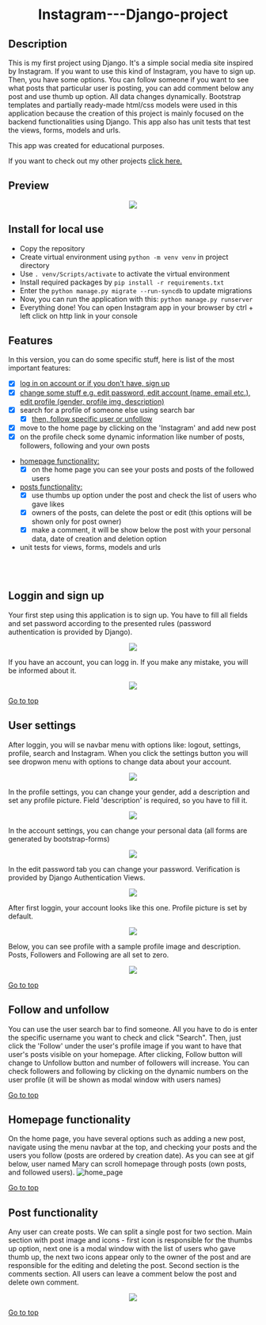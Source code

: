 


# <p align=center> <a name="top">Instagram---Django-project </a></p>  

## Description
This is my first project using Django. It's a simple social media site inspired by Instagram. If you want to use this kind of Instagram, you have to sign up. Then, you have some options. You can follow someone if you want to see what posts that particular user is posting, you can add comment below any post and use thumb up option. All data changes dynamically. Bootstrap templates and partially ready-made html/css models were used in this application because the creation of this project is mainly focused on the backend functionalities using Django. 
This app also has unit tests that test the views, forms, models and urls.

This app was created for educational purposes.

If you want to check out my other projects [click here.](https://github.com/krzysztofgrabczynski)

## Preview
<p align="center">
  <img src="https://user-images.githubusercontent.com/90046128/217864503-6da8f31e-a7a7-4ad5-9adc-1f9e1229245e.gif">
</p>


## Install for local use
- Copy the repository
- Create virtual environment using ``` python -m venv venv ``` in project directory
- Use ``` . venv/Scripts/activate ``` to activate the virtual environment
- Install required packages by ``` pip install -r requirements.txt ```
- Enter the ``` python manage.py migrate --run-syncdb ``` to update migrations
- Now, you can run the application with this: ``` python manage.py runserver ```
- Everything done! You can open Instagram app in your browser by ctrl + left click on http link in your console



## Features
In this version, you can do some specific stuff, here is list of the most important features:
- [x] [log in on account or if you don't have, sign up](#loggin-and-sign-up)
- [x] [change some stuff e.g. edit password, edit account (name, email etc.), edit profile (gender, profile img, description)](#user-settings)
- [x] search for a profile of someone else using search bar
  - [x] [then, follow specific user or unfollow](#follow-and-unfollow)
- [x] move to the home page by clicking on the 'Instagram' and add new post
- [x] on the profile check some dynamic information like number of posts, followers, following and your own posts
- [homepage functionality:](#homepage-functionality)
  - [x] on the home page you can see your posts and posts of the followed users
- [posts functionality:](#post-functionality)
  - [x] use thumbs up option under the post and check the list of users who gave likes
  - [x] owners of the posts, can delete the post or edit (this options will be shown only for post owner)
  - [x] make a comment, it will be show below the post with your personal data, date of creation and deletion option
- unit tests for views, forms, models and urls

<br><br>



## Loggin and sign up
Your first step using this application is to sign up. You have to fill all fields and set password according to the presented rules (password authentication is provided by Django).
<p  align="center">
  <img src="https://user-images.githubusercontent.com/90046128/217618679-a96ca44d-50f7-4fd9-940a-dd87014625c8.png"/>
</p>
If you have an account, you can logg in. If you make any mistake, you will be informed about it.
<p  align="center">
  <img src="https://user-images.githubusercontent.com/90046128/217618696-c1c998a2-c8f6-475d-a0b4-c4bf381c484a.png"/>
</p>

[Go to top](#top) 
  
  
## User settings
After loggin, you will se navbar menu with options like: logout, settings, profile, search and Instagram. When you click the settings button you will see dropwon menu with options to change data about your account.
<p  align="center">
  <p  align="center">
  <img src="https://user-images.githubusercontent.com/90046128/217619210-6daeaffb-4c21-4c0b-a4b5-1f32a9cee7b6.png"/>
</p>
In the profile settings, you can change your gender, add a description and set any profile picture. Field 'description' is required, so you have to fill it.
<p  align="center">
  <img src="https://user-images.githubusercontent.com/90046128/217619310-dbd1e39f-c0ae-4712-9c7f-56cbd5d44d20.png"/>
</p>
In the account settings, you can change your personal data (all forms are generated by bootstrap-forms)
<p  align="center">
  <img src="https://user-images.githubusercontent.com/90046128/217619338-ddb0b0dd-e29b-4214-bfee-c3fd039a9779.png"/>
</p>
In the edit password tab you can change your password. Verification is provided by Django Authentication Views.
<p  align="center">
  <img src="https://user-images.githubusercontent.com/90046128/217619364-8f24be64-6778-420f-aed2-64bb7307deb1.png"/>
</p>
After first loggin, your account looks like this one. Profile picture is set by default.
<p  align="center">
  <img src="https://user-images.githubusercontent.com/90046128/217624866-6059fb5c-ac73-467d-89b4-daa5570513d3.png"/>
</p>
Below, you can see profile with a sample profile image and description. Posts, Followers and Following are all set to zero.
<p  align="center">
  <img src="https://user-images.githubusercontent.com/90046128/217624876-dd8b50e1-116b-44ca-9edb-dcaa8063566e.png"/>
</p>

[Go to top](#top) 


## Follow and unfollow 
You can use the user search bar to find someone. All you have to do is enter the specific username you want to check and click "Search". Then, just click the 'Follow' under the user's profile image if you want to have that user's posts visible on your homepage. After clicking, Follow button will change to Unfollow button and number of followers will increase. You can check followers and following by clicking on the dynamic numbers on the user profile (it will be shown as modal window with users names)


[Go to top](#top) 


## Homepage functionality
On the home page, you have several options such as adding a new post, navigate using the menu navbar at the top, and checking your posts and the users you follow (posts are ordered by creation date). As you can see at gif below, user named Mary can scroll homepage through posts (own posts, and followed users).
![home_page](https://user-images.githubusercontent.com/90046128/217638004-cbe80f09-4247-4f32-90b2-a4c50b2f3d1d.gif)

[Go to top](#top) 


## Post functionality
Any user can create posts. We can split a single post for two section. Main section with post image and icons - first icon is responsible for the thumbs up option, next one is a modal window with the list of users who gave thumb up, the next two icons appear only to the owner of the post and are responsible for the editing and deleting the post. Second section is the comments section. All users can leave a comment below the post and delete own comment.
<p  align="center">
  <img src="https://user-images.githubusercontent.com/90046128/217635247-751556d7-b472-445c-b944-7d8da2bb83fd.png"/>
</p>


[Go to top](#top) 
